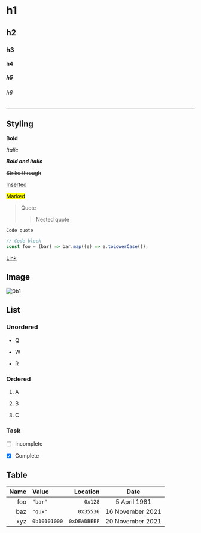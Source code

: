 <!--
---
title: Markdown
description: Markdown example
date: '2021-06-09'
---
-->

# h1

## h2

### h3

#### h4

##### h5

###### h6

---

## Styling

**Bold**

*Italic*

***Bold and italic***

~~Strike through~~

<ins>Inserted</ins>

<mark>Marked</mark>

> Quote
>> Nested quote

`Code quote`

```javascript
// Code block
const foo = (bar) => bar.map((e) => e.toLowerCase());
```

[Link](#)

## Image

![0b1](https://raw.githubusercontent.com/rxtz/0b1/main/public/favicon.ico)

## List

### Unordered

- Q

- W

- R

### Ordered

1. A

2. B

3. C

### Task

- [ ] Incomplete

- [x] Complete

## Table

Name | Value | Location | Date
--: | :-- | --: | :-:
foo | `"bar"` | `0x128` | 5 April 1981
baz | `"qux"` | `0x35536` | 16 November 2021
xyz | `0b10101000` | `0xDEADBEEF` | 20 November 2021
